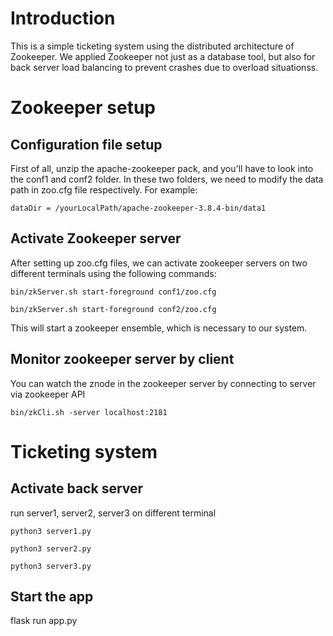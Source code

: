 # Introduction
This is a simple ticketing system using the distributed architecture of Zookeeper. 
We applied Zookeeper not just as a database tool, but also for back server load balancing to prevent crashes due to overload situationss. 

# Zookeeper setup
## Configuration file setup
First of all, unzip the apache-zookeeper pack, and you'll have to look into the conf1 and conf2 folder. In these two folders, we need to modify the data path in zoo.cfg file respectively.
For example:
```
dataDir = /yourLocalPath/apache-zookeeper-3.8.4-bin/data1
```

## Activate Zookeeper server
After setting up zoo.cfg files, we can activate zookeeper servers on two different terminals using the following commands: 

```
bin/zkServer.sh start-foreground conf1/zoo.cfg
```

```
bin/zkServer.sh start-foreground conf2/zoo.cfg
```
This will start a zookeeper ensemble, which is necessary to our system.

## Monitor zookeeper server by client
You can watch the znode in the zookeeper server by connecting to server via zookeeper API 
```
bin/zkCli.sh -server localhost:2181
```

# Ticketing system
## Activate back server
run server1, server2, server3 on different terminal
```
python3 server1.py 
```
```
python3 server2.py
```
```
python3 server3.py 
```
## Start the app
flask run app.py